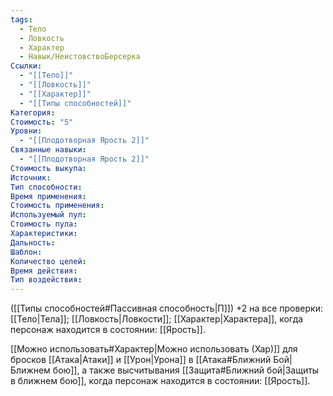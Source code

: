 ```yaml
---
tags:
  - Тело
  - Ловкость
  - Характер
  - Навык/НеистовствоБерсерка
Ссылки:
  - "[[Тело]]"
  - "[[Ловкость]]"
  - "[[Характер]]"
  - "[[Типы способностей]]"
Категория: 
Стоимость: "5"
Уровни:
  - "[[Плодотворная Ярость 2]]"
Связанные навыки:
  - "[[Плодотворная Ярость 2]]"
Стоимость выкупа:
Источник:
Тип способности:
Время применения:
Стоимость применения:
Используемый пул:
Стоимость пула:
Характеристики:
Дальность:
Шаблон:
Количество целей:
Время действия:
Тип воздействия:
---
```

([[Типы способностей#Пассивная способность|П]]) +2 на все проверки: [[Тело|Тела]]; [[Ловкость|Ловкости]]; [[Характер|Характера]], когда персонаж находится в состоянии: [[Ярость]]. 

[[Можно использовать#Характер|Можно использовать (Хар)]] для бросков [[Атака|Атаки]] и [[Урон|Урона]] в [[Атака#Ближний Бой|Ближнем бою]], а также высчитывания [[Защита#Ближний бой|Защиты в ближнем бою]], когда персонаж находится в состоянии: [[Ярость]]. 

